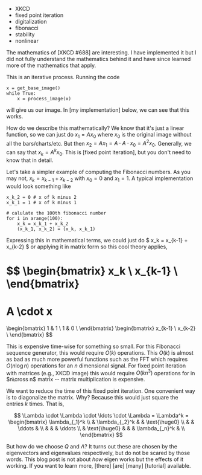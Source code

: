 * XKCD
* fixed point iteration
* digitalization
* fibonacci
* stability
* nonlinear

The mathematics of [XKCD #688] are interesting. I have implemented it but I did not fully understand the mathematics behind it and have since learned more of the mathematics that apply.

<!--images-->

This is an iterative process. Running the code

```
x = get_base_image()
while True:
    x = process_image(x)
```

will give us our image. In [my implementation] below, we can see that this works.

<!--image-->

How do we describe this mathematically? We know that it's just a linear function, so we can just do $x_1 = A x_0$ where $x_0$ is the original image without all the bars/charts/etc. But then $x_2 = A x_1 = A \cdot A \cdot x_0 = A^2 x_0$. Generally, we can say that $x_k = A^k x_0$. This is [fixed point iteration], but you don't need to know that in detail.

Let's take a simpler example of computing the Fibonacci numbers. As you may not, $x_k = x_{k-1} + x_{k-2}$ with $x_0 = 0$ and $x_1 = 1$. A typical implementation would look something like

```
x_k_2 = 0 # x of k minus 2
x_k_1 = 1 # x of k minus 1

# calulate the 100th fibonacci number
for i in arange(100):
    x_k = x_k_1 + x_k_2
    (x_k_1, x_k_2) = (x_k, x_k_1)
```

Expressing this in mathematical terms, we could just do $ x_k = x_{k-1} + x_{k-2} $ or applying it in matrix form so this cool theory applies,

$$
\begin{bmatrix}
x_k \\
x_{k-1} \\
\end{bmatrix}
=
A \cdot x
=
\begin{bmatrix}
1 & 1 \\
1 & 0 \\
\end{bmatrix}
\begin{bmatrix}
x_{k-1} \\
x_{k-2} \\
\end{bmatrix}
$$

This is expensive time-wise for something so small. For this Fibonacci sequence generator, this would require $O(k)$ operations. This $O(k)$ is almost as bad as much more powerful functions such as the FFT which requires $O(n\log n)$ operations for an $n$ dimensional signal. For fixed point iteration with matrices (e.g., XKCD image) this would require $O(kn^3)$ operations for in $n\cross n$ matrix -- matrix multiplication is expensive.

We want to reduce the time of this fixed point iteration. One convenient way is to diagonalize the matrix. Why? Because this would just square the entries $k$ times. That is,

$$
\Lambda \cdot \Lambda \cdot \ldots \cdot \Lambda = \Lambda^k = 
 \begin{bmatrix}
   \lambda_{_1}^k                                      \\
    & \lambda_{_2}^k   &  &   \text{\huge0}             \\
    &                  & \ddots        &                 \\
    &                 &             & \ddots \\
    & \text{\huge0}    &               &  & \lambda_{_n}^k & \\
 \end{bmatrix}
$$

But how do we choose $Q$ and $\Lambda$? It turns out these are chosen by the eigenvectors and eigenvalues respectively, but do not be scared by those words. This blog post is not about *how* eigen works but the effects of it working. If you want to learn more, [there] [are] [many] [tutorial] available.






